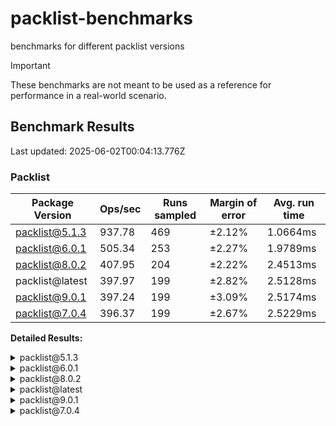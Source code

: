 # packlist-benchmarks

benchmarks for different packlist versions

> [!IMPORTANT]
> These benchmarks are not meant to be used as a reference for performance in a real-world scenario.

<!-- bench:start -->

## Benchmark Results

Last updated: 2025-06-02T00:04:13.776Z

### Packlist

| Package Version | Ops/sec | Runs sampled | Margin of error | Avg. run time |
| --------------- | ------- | ------------ | --------------- | ------------- |
| packlist@5.1.3  | 937.78  | 469          | ±2.12%          | 1.0664ms      |
| packlist@6.0.1  | 505.34  | 253          | ±2.27%          | 1.9789ms      |
| packlist@8.0.2  | 407.95  | 204          | ±2.22%          | 2.4513ms      |
| packlist@latest | 397.97  | 199          | ±2.82%          | 2.5128ms      |
| packlist@9.0.1  | 397.24  | 199          | ±3.09%          | 2.5174ms      |
| packlist@7.0.4  | 396.37  | 199          | ±2.67%          | 2.5229ms      |

**Detailed Results:**

<details><summary>packlist@5.1.3</summary>

- **Median:** 0.9871ms
- **Min:** 0.9053ms
- **Max:** 4.1619ms
- **Standard Deviation:** 0.2494ms
- **75th Percentile:** 1.1550ms
- **99th Percentile:** 2.3463ms
- **99.5th Percentile:** 2.5956ms
- **99.9th Percentile:** 4.1619ms

</details>

<details><summary>packlist@6.0.1</summary>

- **Median:** 1.8464ms
- **Min:** 1.6954ms
- **Max:** 4.6098ms
- **Standard Deviation:** 0.3653ms
- **75th Percentile:** 2.0127ms
- **99th Percentile:** 3.9059ms
- **99.5th Percentile:** 4.1064ms
- **99.9th Percentile:** 4.6098ms

</details>

<details><summary>packlist@8.0.2</summary>

- **Median:** 2.5438ms
- **Min:** 1.9675ms
- **Max:** 5.4877ms
- **Standard Deviation:** 0.3974ms
- **75th Percentile:** 2.5992ms
- **99th Percentile:** 3.8428ms
- **99.5th Percentile:** 4.1630ms
- **99.9th Percentile:** 5.4877ms

</details>

<details><summary>packlist@latest</summary>

- **Median:** 2.2995ms
- **Min:** 2.0429ms
- **Max:** 4.8365ms
- **Standard Deviation:** 0.5105ms
- **75th Percentile:** 2.6583ms
- **99th Percentile:** 4.3772ms
- **99.5th Percentile:** 4.8365ms
- **99.9th Percentile:** 4.8365ms

</details>

<details><summary>packlist@9.0.1</summary>

- **Median:** 2.5683ms
- **Min:** 1.8887ms
- **Max:** 5.9436ms
- **Standard Deviation:** 0.5603ms
- **75th Percentile:** 2.6200ms
- **99th Percentile:** 5.1708ms
- **99.5th Percentile:** 5.9436ms
- **99.9th Percentile:** 5.9436ms

</details>

<details><summary>packlist@7.0.4</summary>

- **Median:** 2.5562ms
- **Min:** 2.0435ms
- **Max:** 6.1258ms
- **Standard Deviation:** 0.4841ms
- **75th Percentile:** 2.6475ms
- **99th Percentile:** 5.9000ms
- **99.5th Percentile:** 6.1258ms
- **99.9th Percentile:** 6.1258ms

</details>

<!-- bench:end -->
